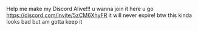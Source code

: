 Help me make my Discord Alive!!! 
u wanna join it here u go https://discord.com/invite/5zCM6XhyFR
it will never expire! btw this kinda looks bad but am gotta keep it
